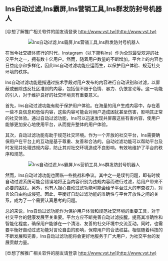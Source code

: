 ## **Ins自动过滤,Ins霸屏,Ins营销工具,Ins群发防封号机器人**

[😍想了解推广相关软件的朋友请登录 http://www.vst.tw](http://www.vst.tw)

 <center><img src="https://vst.tw/MP4/tuiguang/png/0.png" alt="Ins自动过滤,Ins霸屏,Ins营销工具,Ins群发防封号机器人"></center>

在当今社交媒体盛行的时代，Instagram（以下简称Ins）作为全球最受欢迎的社交平台之一，拥有数十亿用户。然而，随着用户数量的不断增加，平台上的内容也日益庞杂和多样化，因此Ins自动过滤功能应运而生，以保护用户体验、规范社交环境的秩序。

Ins自动过滤功能是指通过技术手段对用户发布的内容进行自动识别和过滤，以屏蔽或删除违反社区准则的内容，包括但不限于色情、暴力、仇恨言论等。这一功能的引入，对于维护良好的社交环境具有重要意义。

首先，Ins自动过滤功能有助于保护用户体验。在海量的用户生成内容中，存在着一些不良信息和低俗内容，这些内容可能会对用户造成困扰甚至伤害，影响其正常的社交体验。通过自动过滤功能，Ins可以迅速发现并屏蔽这些有害内容，使用户能够更加安心地使用平台，从而提升整体的用户体验。

其次，自动过滤功能有助于规范社交环境。作为一个开放的社交平台，Ins需要确保用户在平台上的互动是基于尊重、友善和合法的。自动过滤功能可以帮助平台及时发现并处理违规内容，防止其对社交环境造成不良影响，有效地维护了平台的秩序和规范。

 <center><img src="https://vst.tw/MP4/tuiguang/png/8.png" alt="Ins自动过滤,Ins霸屏,Ins营销工具,Ins群发防封号机器人"></center>

然而，Ins自动过滤功能也面临一些挑战和争议。其中之一是误判问题，即有时候自动过滤系统可能会错误地将正当内容识别为违规内容而进行过滤，给用户带来不必要的困扰。另外，也有人担心自动过滤功能可能会给予平台过大的审查权力，对言论自由构成侵犯。因此，平衡好自动过滤功能的准确性与平台开放性之间的关系，成为了一个需要认真思考的问题。

总的来说，Ins自动过滤功能作为保护用户体验和规范社交环境的重要工具，对于社交平台的健康发展至关重要。平台方应不断完善自动过滤技朧，提高其准确性和智能化程度，确保用户能够在一个清洁、友善的社交环境中交流互动。同时，也需要平衡好自动过滤功能对言论自由的影响，保障用户的合法权益。相信随着科技的不断发展和完善，Ins自动过滤功能将会更好地服务于广大用户，为社交平台的发展贡献力量。

[😍想了解推广相关软件的朋友请登录 http://www.vst.tw](http://www.vst.tw)



